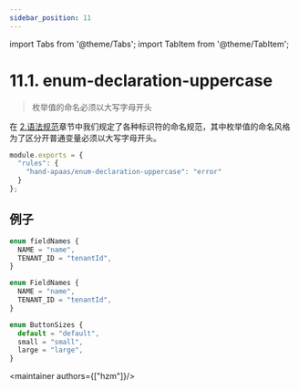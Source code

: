 ```yaml
---
sidebar_position: 11
---
```


import Tabs from '@theme/Tabs';
import TabItem from '@theme/TabItem';

# 11.1. enum-declaration-uppercase

> 枚举值的命名必须以大写字母开头

在 [2.语法规范](/docs/grammar-specification)章节中我们规定了各种标识符的命名规范，其中枚举值的命名风格为了区分开普通变量必须以大写字母开头。

```js
module.exports = {
  "rules": {
    "hand-apaas/enum-declaration-uppercase": "error"
  }
};
```

## 例子

<Tabs groupId="example">
<TabItem value="error" label="❌错误">

```ts
enum fieldNames {
  NAME = "name",
  TENANT_ID = "tenantId",
}
```
</TabItem>

<TabItem value="right" label="✅正确">

```ts
enum FieldNames {
  NAME = "name",
  TENANT_ID = "tenantId",
}

enum ButtonSizes {
  default = "default",
  small = "small",
  large = "large",
}
```
</TabItem>
</Tabs>

<maintainer authors={["hzm"]}/>
